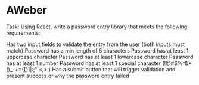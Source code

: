 # AWeber

Task:
Using React, write a password entry library that meets the following requirements:

Has two input fields to validate the entry from the user (both inputs must match)
Password has a min length of 6 characters
Password has at least 1 uppercase character
Password has at least 1 lowercase character
Password has at least 1 number
Password has at least 1 special character (!@#$%^&*()_-+={[}]|:;"'<,>.)
Has a submit button that will trigger validation and present success or why the password entry failed
